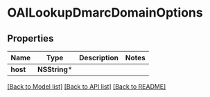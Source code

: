 # OAILookupDmarcDomainOptions

## Properties
Name | Type | Description | Notes
------------ | ------------- | ------------- | -------------
**host** | **NSString*** |  | 

[[Back to Model list]](../README#documentation-for-models) [[Back to API list]](../README#documentation-for-api-endpoints) [[Back to README]](../README)


